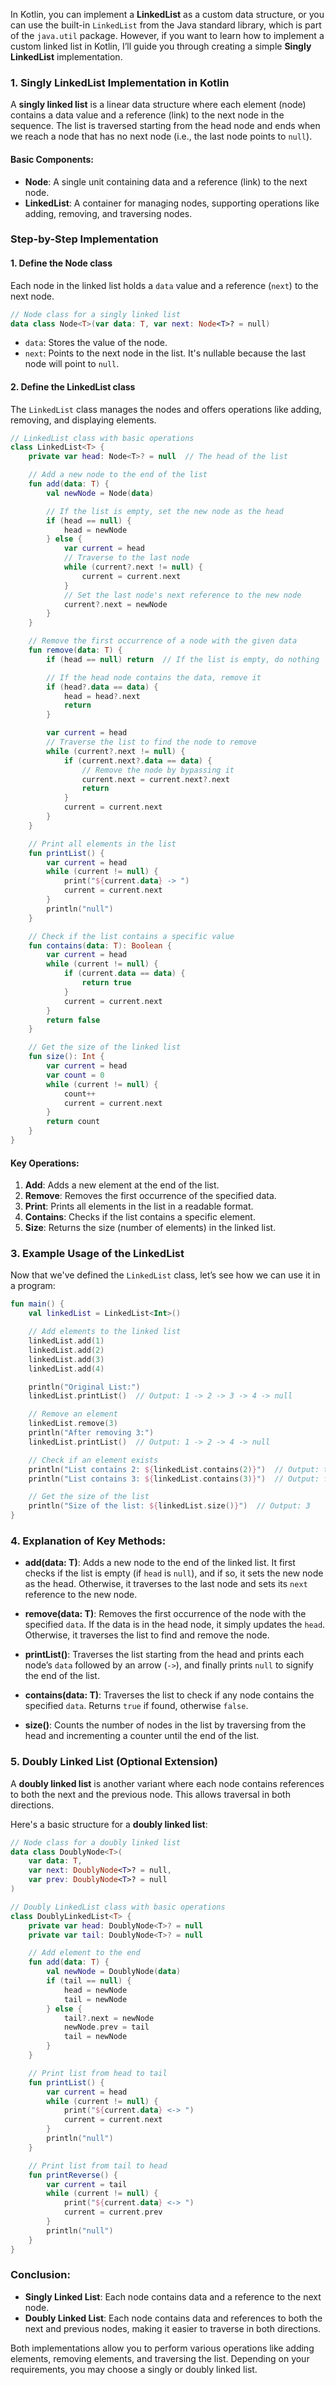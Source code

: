 In Kotlin, you can implement a **LinkedList** as a custom data structure, or you can use the built-in `LinkedList` from the Java standard library, which is part of the `java.util` package. However, if you want to learn how to implement a custom linked list in Kotlin, I’ll guide you through creating a simple **Singly LinkedList** implementation. 

### 1. **Singly LinkedList Implementation** in Kotlin

A **singly linked list** is a linear data structure where each element (node) contains a data value and a reference (link) to the next node in the sequence. The list is traversed starting from the head node and ends when we reach a node that has no next node (i.e., the last node points to `null`).

#### Basic Components:
- **Node**: A single unit containing data and a reference (link) to the next node.
- **LinkedList**: A container for managing nodes, supporting operations like adding, removing, and traversing nodes.

### Step-by-Step Implementation

#### 1. Define the Node class
Each node in the linked list holds a `data` value and a reference (`next`) to the next node.

```kotlin
// Node class for a singly linked list
data class Node<T>(var data: T, var next: Node<T>? = null)
```

- `data`: Stores the value of the node.
- `next`: Points to the next node in the list. It's nullable because the last node will point to `null`.

#### 2. Define the LinkedList class
The `LinkedList` class manages the nodes and offers operations like adding, removing, and displaying elements.

```kotlin
// LinkedList class with basic operations
class LinkedList<T> {
    private var head: Node<T>? = null  // The head of the list

    // Add a new node to the end of the list
    fun add(data: T) {
        val newNode = Node(data)

        // If the list is empty, set the new node as the head
        if (head == null) {
            head = newNode
        } else {
            var current = head
            // Traverse to the last node
            while (current?.next != null) {
                current = current.next
            }
            // Set the last node's next reference to the new node
            current?.next = newNode
        }
    }

    // Remove the first occurrence of a node with the given data
    fun remove(data: T) {
        if (head == null) return  // If the list is empty, do nothing

        // If the head node contains the data, remove it
        if (head?.data == data) {
            head = head?.next
            return
        }

        var current = head
        // Traverse the list to find the node to remove
        while (current?.next != null) {
            if (current.next?.data == data) {
                // Remove the node by bypassing it
                current.next = current.next?.next
                return
            }
            current = current.next
        }
    }

    // Print all elements in the list
    fun printList() {
        var current = head
        while (current != null) {
            print("${current.data} -> ")
            current = current.next
        }
        println("null")
    }

    // Check if the list contains a specific value
    fun contains(data: T): Boolean {
        var current = head
        while (current != null) {
            if (current.data == data) {
                return true
            }
            current = current.next
        }
        return false
    }

    // Get the size of the linked list
    fun size(): Int {
        var current = head
        var count = 0
        while (current != null) {
            count++
            current = current.next
        }
        return count
    }
}
```

#### Key Operations:
1. **Add**: Adds a new element at the end of the list.
2. **Remove**: Removes the first occurrence of the specified data.
3. **Print**: Prints all elements in the list in a readable format.
4. **Contains**: Checks if the list contains a specific element.
5. **Size**: Returns the size (number of elements) in the linked list.

### 3. Example Usage of the LinkedList

Now that we've defined the `LinkedList` class, let’s see how we can use it in a program:

```kotlin
fun main() {
    val linkedList = LinkedList<Int>()

    // Add elements to the linked list
    linkedList.add(1)
    linkedList.add(2)
    linkedList.add(3)
    linkedList.add(4)

    println("Original List:")
    linkedList.printList()  // Output: 1 -> 2 -> 3 -> 4 -> null

    // Remove an element
    linkedList.remove(3)
    println("After removing 3:")
    linkedList.printList()  // Output: 1 -> 2 -> 4 -> null

    // Check if an element exists
    println("List contains 2: ${linkedList.contains(2)}")  // Output: true
    println("List contains 3: ${linkedList.contains(3)}")  // Output: false

    // Get the size of the list
    println("Size of the list: ${linkedList.size()}")  // Output: 3
}
```

### 4. Explanation of Key Methods:
- **add(data: T)**: Adds a new node to the end of the linked list. It first checks if the list is empty (if `head` is `null`), and if so, it sets the new node as the head. Otherwise, it traverses to the last node and sets its `next` reference to the new node.
  
- **remove(data: T)**: Removes the first occurrence of the node with the specified `data`. If the data is in the head node, it simply updates the `head`. Otherwise, it traverses the list to find and remove the node.
  
- **printList()**: Traverses the list starting from the head and prints each node’s `data` followed by an arrow (`->`), and finally prints `null` to signify the end of the list.
  
- **contains(data: T)**: Traverses the list to check if any node contains the specified `data`. Returns `true` if found, otherwise `false`.
  
- **size()**: Counts the number of nodes in the list by traversing from the head and incrementing a counter until the end of the list.

### 5. Doubly Linked List (Optional Extension)

A **doubly linked list** is another variant where each node contains references to both the next and the previous node. This allows traversal in both directions.

Here's a basic structure for a **doubly linked list**:

```kotlin
// Node class for a doubly linked list
data class DoublyNode<T>(
    var data: T,
    var next: DoublyNode<T>? = null,
    var prev: DoublyNode<T>? = null
)

// Doubly LinkedList class with basic operations
class DoublyLinkedList<T> {
    private var head: DoublyNode<T>? = null
    private var tail: DoublyNode<T>? = null

    // Add element to the end
    fun add(data: T) {
        val newNode = DoublyNode(data)
        if (tail == null) {
            head = newNode
            tail = newNode
        } else {
            tail?.next = newNode
            newNode.prev = tail
            tail = newNode
        }
    }

    // Print list from head to tail
    fun printList() {
        var current = head
        while (current != null) {
            print("${current.data} <-> ")
            current = current.next
        }
        println("null")
    }

    // Print list from tail to head
    fun printReverse() {
        var current = tail
        while (current != null) {
            print("${current.data} <-> ")
            current = current.prev
        }
        println("null")
    }
}
```

### Conclusion:
- **Singly Linked List**: Each node contains data and a reference to the next node.
- **Doubly Linked List**: Each node contains data and references to both the next and previous nodes, making it easier to traverse in both directions.

Both implementations allow you to perform various operations like adding elements, removing elements, and traversing the list. Depending on your requirements, you may choose a singly or doubly linked list.
